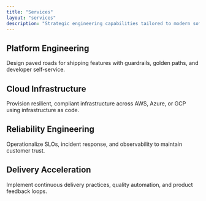 ```yaml
---
title: "Services"
layout: "services"
description: "Strategic engineering capabilities tailored to modern software organizations."
---
```


## Platform Engineering

Design paved roads for shipping features with guardrails, golden paths, and developer self-service.

## Cloud Infrastructure

Provision resilient, compliant infrastructure across AWS, Azure, or GCP using infrastructure as code.

## Reliability Engineering

Operationalize SLOs, incident response, and observability to maintain customer trust.

## Delivery Acceleration

Implement continuous delivery practices, quality automation, and product feedback loops.
